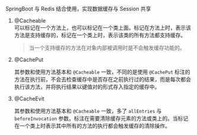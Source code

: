 SpringBoot 与 Redis 结合使用，实现数据缓存与 Session 共享

1. @Cacheable  
   可以标记在一个方法上，也可以标记在一个类上面。标记在方法上时，表示该方法是支持缓存的，标记在一个类上时，表示该类的所有方法都支持缓存。

   > 当一个支持缓存的方法在对象内部被调用时是不会触发缓存功能的。

2. @CachePut  

   其参数和使用方法基本和 `@Cacheable` 一致，不同的是使用 `@CachePut` 标注的方法在执行前，不会去检查缓存中是否存在之前执行过的结果，而是每次都会执行该方法，并将执行结果以键值对的形式存入指定的缓存中。

3. @CacheEvit

   其参数和使用方法基本和 `@Cacheable` 一致，多了 `allEntries` 与 `beforeInvocation` 参数。标注在需要清除缓存元素的方法或类上的。当标记在一个类上时表示其中所有的方法的执行都会触发缓存的清除操作。